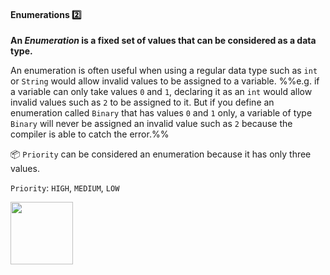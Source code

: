 <link rel="stylesheet" href="{{baseUrl}}/css/textbook.css">

<div class="website-content">

<div id="title">

#### Enumerations :two:

</div>

<div id="body">

**An _Enumeration_ is a fixed set of values that can be considered as a data type.** 

An enumeration is often useful when using a regular data type such as `int` or `String` would allow invalid values to be assigned to a variable. %%e.g. if a variable can only take values `0` and `1`, declaring it as an `int` would allow invalid values such as `2` to be assigned to it. But if you define an enumeration called `Binary` that has values `0` and `1` only, a variable of type `Binary` will never be assigned an invalid value such as `2` because the compiler is able to catch the error.%%

<dynamic-panel bottom-switch src="../../../uml/classDiagrams/enumerations/what/full.md" header=":mortar_board: UML &rarr; Class Diagrams &rarr; Enumerations" />

<p/>

<tip-box>

:package: `Priority` can be considered an enumeration because it has only three values.

`Priority`: `HIGH`, `MEDIUM`, `LOW`

<img src="{{baseUrl}}/oopDesign/classes/enumerations/images/priority.png" height="100" />
<p/>

</tip-box>

</div>

<div id="extras">
  <include src="exercises.md"/>
<div>

</div>
